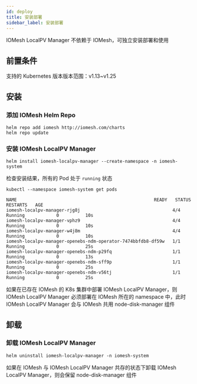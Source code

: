 ```yaml
---
id: deploy
title: 安装部署
sidebar_label: 安装部署
---
```


IOMesh LocalPV Manager 不依赖于 IOMesh，可独立安装部署和使用

## 前置条件

支持的 Kubernetes 版本版本范围：v1.13~v1.25

## 安装

### 添加 IOMesh Helm Repo

```shell
helm repo add iomesh http://iomesh.com/charts 
helm repo update
```

### 安装 IOMesh LocalPV Manager

```shell
helm install iomesh-localpv-manager --create-namespace -n iomesh-system
```
检查安装结果，所有的 Pod 处于 `running` 状态
```shell
kubectl --namespace iomesh-system get pods
```
```output
NAME                                                    READY   STATUS             RESTARTS   AGE
iomesh-localpv-manager-rjg8j                                   4/4     Running            0          10s
iomesh-localpv-manager-vphz9                                   4/4     Running            0          10s
iomesh-localpv-manager-w4j8m                                   4/4     Running            0          10s
iomesh-localpv-manager-openebs-ndm-operator-7474bbfdb8-df59w   1/1     Running            0          25s
iomesh-localpv-manager-openebs-ndm-p29fq                       1/1     Running            0          13s
iomesh-localpv-manager-openebs-ndm-sff9p                       1/1     Running            0          25s
iomesh-localpv-manager-openebs-ndm-v56tj                       1/1     Running            0          25s
```

如果在已存在 IOMesh 的 K8s 集群中部署 IOMesh LocalPV Manager，则 IOMesh LocalPV Manager 必须部署在 IOMesh 所在的 namespace 中，此时 IOMesh LocalPV Manager 会与 IOMesh 共用 node-disk-manager 组件

## 卸载

### 卸载 IOMesh LocalPV Manager

```shell
helm uninstall iomesh-localpv-manager -n iomesh-system
```

如果在 IOMesh 与 IOMesh LocalPV Manager 共存的状态下卸载 IOMesh LocalPV Manager，则会保留 node-disk-manager 组件
